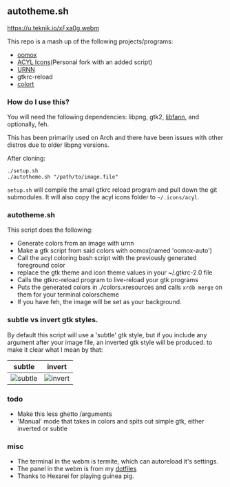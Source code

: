 ## autotheme.sh

https://u.teknik.io/xFxa0g.webm

This repo is a mash up of the following projects/programs:

- [oomox](https://github.com/actionless/oomox)
- [ACYL Icons](http://gnome-look.org/content/show.php/?content=102435)(Personal fork with an added script)
- [URNN](https://github.com/nixers-projects/urnn)
- gtkrc-reload
- [colort](https://gist.github.com/neeasade/a835a7946b3718e71f24)

### How do I use this?

You will need the following dependencies: libpng, gtk2, [libfann](https://github.com/libfann/fann), and optionally, feh.

This has been primarily used on Arch and there have been issues with other distros due to older libpng versions.

After cloning:
```
./setup.sh
./autotheme.sh "/path/to/image.file"
```

`setup.sh` will compile the small gtkrc reload program and pull down the git submodules. It will also copy the acyl icons folder to `~/.icons/acyl`.

### autotheme.sh
This script does the following:
- Generate colors from an image with urnn
- Make a gtk script from said colors with oomox(named 'oomox-auto')
- Call the acyl coloring bash script with the previously generated foreground color
- replace the gtk theme and icon theme values in your ~/.gtkrc-2.0 file
- Calls the gtkrc-reload program to live-reload your gtk programs
- Puts the generated colors in ./colors.xresources and calls `xrdb merge` on them for your terminal colorscheme
- If you have feh, the image will be set as your background.

### subtle vs invert gtk styles.

By default this script will use a 'subtle' gtk style, but if you include any argument after your image file, an inverted gtk style will be produced. to make it clear what I mean by that:

subtle | invert
-------|--------
![subtle](https://u.teknik.io/3dclwG.png) | ![invert](https://u.teknik.io/bYAvQA.png)

### todo
- Make this less ghetto /arguments
- 'Manual' mode that takes in colors and spits out simple gtk, either inverted or subtle

### misc
- The terminal in the webm is termite, which can autoreload it's settings.
- The panel in the webm is from my [dotfiles](github.com/neeasade/dotfiles)
- Thanks to Hexarei for playing guinea pig.
